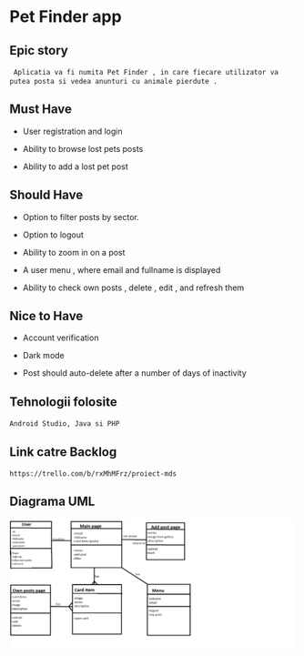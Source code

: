 # Pet Finder app


## Epic story

     Aplicatia va fi numita Pet Finder , in care fiecare utilizator va putea posta si vedea anunturi cu animale pierdute .


## Must Have

-   User registration and login

-   Ability to browse lost pets posts

-   Ability to add a lost pet post


## Should Have

-   Option to filter posts by sector.

-   Option to logout

-   Ability to zoom in on a post

-   A user menu , where email and fullname is displayed

-   Ability to check own posts , delete , edit , and refresh them

## Nice to Have

-   Account verification

-   Dark mode

-   Post should auto-delete after a number of days of inactivity


## Tehnologii folosite 

    Android Studio, Java si PHP


## Link catre Backlog

    https://trello.com/b/rxMhMFrz/proiect-mds


## Diagrama UML
![Screenshot](uploads/uml_diagram.png)